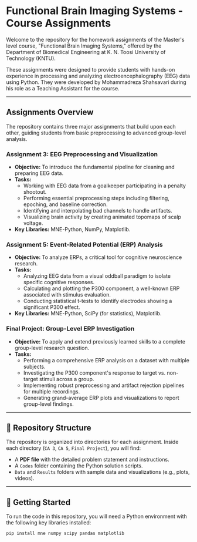 # Functional Brain Imaging Systems - Course Assignments

Welcome to the repository for the homework assignments of the Master's level course, "Functional Brain Imaging Systems," offered by the Department of Biomedical Engineering at K. N. Toosi University of Technology (KNTU).

These assignments were designed to provide students with hands-on experience in processing and analyzing electroencephalography (EEG) data using Python. They were developed by Mohammadreza Shahsavari during his role as a Teaching Assistant for the course.

---

##  Assignments Overview

The repository contains three major assignments that build upon each other, guiding students from basic preprocessing to advanced group-level analysis.

### **Assignment 3: EEG Preprocessing and Visualization**
* **Objective:** To introduce the fundamental pipeline for cleaning and preparing EEG data.
* **Tasks:**
    * Working with EEG data from a goalkeeper participating in a penalty shootout.
    * Performing essential preprocessing steps including filtering, epoching, and baseline correction.
    * Identifying and interpolating bad channels to handle artifacts.
    * Visualizing brain activity by creating animated topomaps of scalp voltage.
* **Key Libraries:** MNE-Python, NumPy, Matplotlib.

### **Assignment 5: Event-Related Potential (ERP) Analysis**
* **Objective:** To analyze ERPs, a critical tool for cognitive neuroscience research.
* **Tasks:**
    * Analyzing EEG data from a visual oddball paradigm to isolate specific cognitive responses.
    * Calculating and plotting the P300 component, a well-known ERP associated with stimulus evaluation.
    * Conducting statistical t-tests to identify electrodes showing a significant P300 effect.
* **Key Libraries:** MNE-Python, SciPy (for statistics), Matplotlib.

### **Final Project: Group-Level ERP Investigation**
* **Objective:** To apply and extend previously learned skills to a complete group-level research question.
* **Tasks:**
    * Performing a comprehensive ERP analysis on a dataset with multiple subjects.
    * Investigating the P300 component's response to target vs. non-target stimuli across a group.
    * Implementing robust preprocessing and artifact rejection pipelines for multiple recordings.
    * Generating grand-average ERP plots and visualizations to report group-level findings.

---

## 📂 Repository Structure

The repository is organized into directories for each assignment. Inside each directory (`CA 3`, `CA 5`, `Final Project`), you will find:
* A **PDF file** with the detailed problem statement and instructions.
* A `Codes` folder containing the Python solution scripts.
* `Data` and `Results` folders with sample data and visualizations (e.g., plots, videos).

---

## 🚀 Getting Started

To run the code in this repository, you will need a Python environment with the following key libraries installed:

```bash
pip install mne numpy scipy pandas matplotlib
